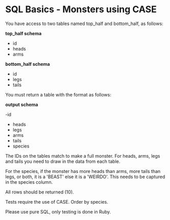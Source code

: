# SQL Basics - Monsters using CASE

You have access to two tables named top_half and bottom_half, as follows:

**top_half schema**

- id
- heads
- arms

**bottom_half schema**

- id
- legs
- tails

You must return a table with the format as follows:

**output schema**

-id
- heads
- legs
- arms
- tails
- species

The IDs on the tables match to make a full monster. For heads, arms, legs and tails you need to draw in the data from each table.

For the species, if the monster has more heads than arms, more tails than legs, or both, it is a 'BEAST' else it is a 'WEIRDO'. This needs to be captured in the species column.

All rows should be returned (10).

Tests require the use of CASE. Order by species.

Please use pure SQL, only testing is done in Ruby.  